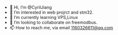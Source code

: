 - 👋 Hi, I’m @CyrilJiang
- 👀 I’m interested in web projrct and stm32.
- 🌱 I’m currently learning VPS,Linux
- 💞️ I’m looking to collaborate on freemodbus.
- 📫 How to reach me, via email 1160326611@qq.com

<!---
CyrilJiang/CyrilJiang is a ✨ special ✨ repository because its `README.md` (this file) appears on your GitHub profile.
You can click the Preview link to take a look at your changes.
--->
